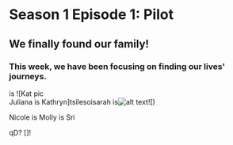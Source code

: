 # Season 1 Episode 1: Pilot

## We finally found our family! 

### This week, we have been focusing on finding our lives' journeys. 


 is 
![Kat pic                       
Juliana is 
Kathryn]tsilesoisarah is![alt text](https://files.slack.com/files-pri/T0HTW3H0V-FND87ATJ7/5d4b7209.jpg)![)

Nicole is
Molly is
Sri


qD?
[]!




<!--stackedit_data:
eyJoaXN0b3J5IjpbMTMxMDYyMjg4NCwxMjkwNTI0OTg3LC01OT
U1NjY2OTIsLTE4NzE3MjQ5MDYsODY3NDM0OTExLDcyODIyMDE0
OSwtMTU0MjA1NjMwMiwtMTI0MTAxMzIsNjQyNTU4NDM5LDgxNT
A2NjMyOV19
-->